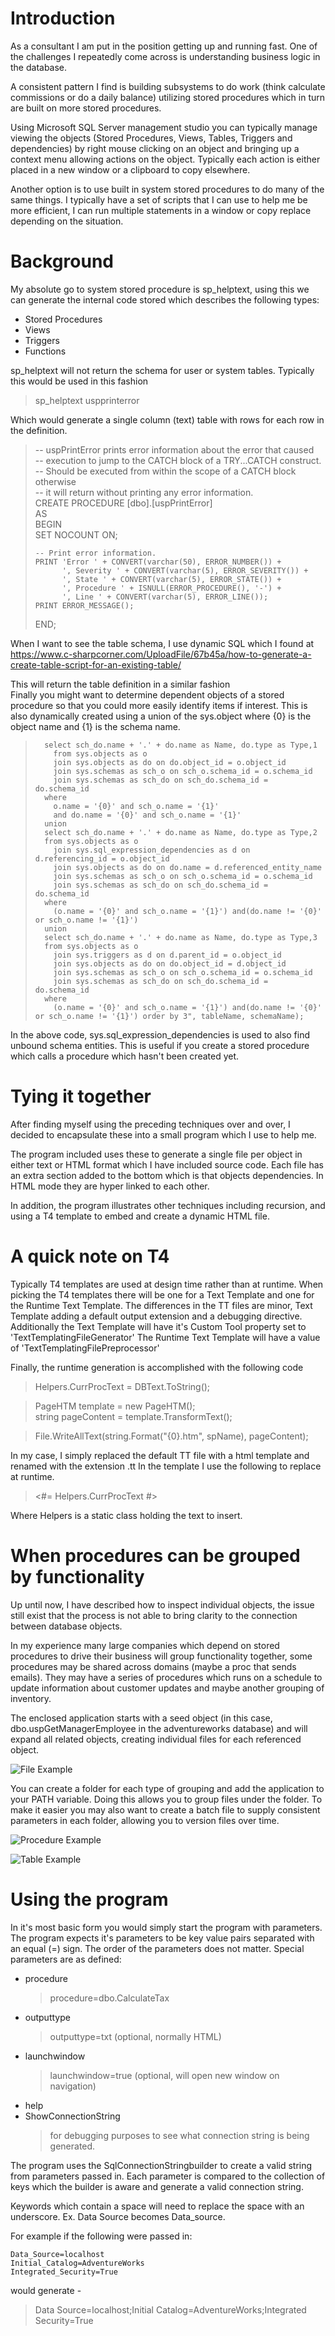 # Introduction
As a consultant I am put in the position getting up and running fast. 
One of the challenges I repeatedly come across is understanding business logic in the database.

A consistent pattern I find is building subsystems to do work (think calculate commissions or do a daily balance) 
utilizing stored procedures which in turn are built on more stored procedures.

Using Microsoft SQL Server management studio you can typically manage viewing the objects (Stored Procedures, Views, Tables, Triggers and dependencies) 
by right mouse clicking on an object and bringing up a context menu allowing actions on the object.
Typically each action is either placed in a new window or a clipboard to copy elsewhere.

Another option is to use built in system stored procedures to do many of the same things. I typically have a set of scripts that I can use to help me be more efficient, I can run multiple statements in a window or copy replace depending on the situation.



# Background
My absolute go to system stored procedure is sp_helptext, using this we can generate the internal code stored which describes the following types:

- Stored Procedures
- Views
- Triggers
- Functions

sp_helptext will not return the schema for user or system tables. Typically this would be used in this fashion

  > sp_helptext uspprinterror

Which would generate a single column (text) table with rows for each row in the definition.

  > -- uspPrintError prints error information about the error that caused   
-- execution to jump to the CATCH block of a TRY...CATCH construct.   
-- Should be executed from within the scope of a CATCH block otherwise   
-- it will return without printing any error information.  
CREATE PROCEDURE [dbo].[uspPrintError]   
AS  
BEGIN  
    SET NOCOUNT ON;  
  >   
  >     -- Print error information.   
  >     PRINT 'Error ' + CONVERT(varchar(50), ERROR_NUMBER()) +  
  >           ', Severity ' + CONVERT(varchar(5), ERROR_SEVERITY()) +  
  >           ', State ' + CONVERT(varchar(5), ERROR_STATE()) +   
  >           ', Procedure ' + ISNULL(ERROR_PROCEDURE(), '-') +   
  >           ', Line ' + CONVERT(varchar(5), ERROR_LINE());  
  >     PRINT ERROR_MESSAGE();  
  > END;  

When I want to see the table schema, I use dynamic SQL which I found at 
https://www.c-sharpcorner.com/UploadFile/67b45a/how-to-generate-a-create-table-script-for-an-existing-table/

This will return the table definition in a similar fashion  
Finally you might want to determine dependent objects of a stored procedure so that you could more easily identify items if interest. 
This is also dynamically created using a union of the sys.object where {0} is the object name and {1} is the schema name.

  >   	  select sch_do.name + '.' + do.name as Name, do.type as Type,1
  >         from sys.objects as o
  >         join sys.objects as do on do.object_id = o.object_id
  >         join sys.schemas as sch_o on sch_o.schema_id = o.schema_id
  >         join sys.schemas as sch_do on sch_do.schema_id = do.schema_id
  >       where
  >         o.name = '{0}' and sch_o.name = '{1}' 
  >         and do.name = '{0}' and sch_o.name = '{1}'
  >       union
  >       select sch_do.name + '.' + do.name as Name, do.type as Type,2
  >       from sys.objects as o
  >         join sys.sql_expression_dependencies as d on d.referencing_id = o.object_id
  >         join sys.objects as do on do.name = d.referenced_entity_name
  >         join sys.schemas as sch_o on sch_o.schema_id = o.schema_id
  >         join sys.schemas as sch_do on sch_do.schema_id = do.schema_id
  >       where
  >         (o.name = '{0}' and sch_o.name = '{1}') and(do.name != '{0}' or sch_o.name != '{1}')
  >       union
  >       select sch_do.name + '.' + do.name as Name, do.type as Type,3
  >       from sys.objects as o
  >         join sys.triggers as d on d.parent_id = o.object_id
  >         join sys.objects as do on do.object_id = d.object_id
  >         join sys.schemas as sch_o on sch_o.schema_id = o.schema_id
  >         join sys.schemas as sch_do on sch_do.schema_id = do.schema_id
  >       where
  >         (o.name = '{0}' and sch_o.name = '{1}') and(do.name != '{0}' or sch_o.name != '{1}') order by 3", tableName, schemaName);
 

In the above code, sys.sql_expression_dependencies is used to also find unbound schema entities. This is useful if you create a stored procedure which calls a procedure which hasn't been created yet.



# Tying it together
After finding myself using the preceding techniques over and over, I decided to encapsulate these into a small program which I use to help me.

The program included uses these to generate a single file per object in either text or HTML format which I have included source code. Each file has an extra section added to the bottom which is that objects dependencies. In HTML mode they are hyper linked to each other. 


In addition, the program illustrates other techniques including recursion, and using a T4 template to embed and create a dynamic HTML file. 


# A quick note on T4
Typically T4 templates are used at design time rather than at runtime. When picking the T4 templates there will be one for a Text Template and one for the Runtime Text Template.
The differences in the TT files are minor, Text Template adding a default output extension and a debugging directive. Additionally the Text Template will have it's Custom Tool property set to 'TextTemplatingFileGenerator'
The Runtime Text Template will have a value of 'TextTemplatingFilePreprocessor'

Finally, the runtime generation is accomplished with the following code

  > Helpers.CurrProcText = DBText.ToString();

  > PageHTM template = new PageHTM();   
string pageContent = template.TransformText();

  > File.WriteAllText(string.Format("{0}.htm", spName), pageContent);

In my case, I simply replaced the default TT file with a html template and renamed with the extension .tt
In the template I use the following to replace at runtime.

  > <#= Helpers.CurrProcText #>

Where Helpers is a static class holding the text to insert.


# When procedures can be grouped by functionality
Up until now, I have described how to inspect individual objects, the issue still exist that the process is not able to bring clarity to the connection between database objects.

In my experience many large companies which depend on stored procedures to drive their business will group functionality together, some procedures may be shared across domains (maybe a proc that sends emails).
They may have a series of procedures which runs on a schedule to update information about customer updates and maybe another grouping of inventory.

The enclosed application starts with a seed object (in this case, dbo.uspGetManagerEmployee in the adventureworks database) and will expand all related objects, creating individual files for each referenced object.

![File Example](filedisplay.png)


You can create a folder for each type of grouping and add the application to your PATH variable. Doing this allows you to group files under the folder. 
To make it easier you may also want to create a batch file to supply consistent parameters in each folder, allowing you to version files over time.

![Procedure Example](procdisplay.png)

![Table Example](tabledisplay.png)


# Using the program
In it's most basic form you would simply start the program with parameters. The program expects it's parameters to be key value pairs separated with an equal (=) sign. The order of the parameters does not matter. Special parameters are as defined:

- procedure
  > procedure=dbo.CalculateTax
- outputtype
  > outputtype=txt (optional, normally HTML)
- launchwindow
  > launchwindow=true (optional, will open new window on navigation)
- help
- ShowConnectionString
  > for debugging purposes to see what connection string is being generated.
  
The program uses the SqlConnectionStringbuilder to create a valid string from parameters passed in. Each parameter is compared to the collection of keys which the builder is aware and generate a valid connection string. 

Keywords which contain a space will need to replace the space with an underscore. Ex. Data Source becomes Data_source.

For example if the following were passed in:

	Data_Source=localhost
	Initial_Catalog=AdventureWorks
	Integrated_Security=True

would generate - 
  > Data Source=localhost;Initial Catalog=AdventureWorks;Integrated Security=True



